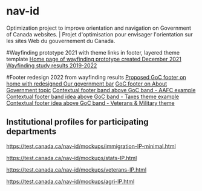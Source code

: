 # nav-id
Optimization project to improve orientation and navigation on Government of Canada websites.  |  Projet d'optimisation pour envisager l'orientation sur les sites Web du gouvernement du Canada.

#Wayfinding prototype 2021 with theme links in footer, layered theme template
[Home page of wayfinding prototype created December 2021](https://wayfinding.tbs.alpha.canada.ca/en)
[Wayfinding study results 2019-2022](https://docs.google.com/presentation/d/1_A7G5t1xYksT9moxThV-qhCWVGiM59e-N5kez4E2Bvk/edit?usp=sharing)

#Footer redesign 2022 from wayfinding results
[Proposed GoC footer on home with redesigned Our government bar](https://test.canada.ca/nav-id/footer/design3-home.html)
[GoC footer on About Government topic](https://test.canada.ca/nav-id/footer/aboutgc.html)
[Contextual footer band above GoC band - AAFC example](https://test.canada.ca/nav-id/footer/context-agriculture-topic.html)
[Contextual footer band idea above GoC band - Taxes theme example](https://test.canada.ca/nav-id/footer/context-taxes.html)
[Contextual footer idea above GoC band - Veterans & Military theme](https://test.canada.ca/nav-id/footer/context-veterans-military.html) 


## Institutional profiles for participating departments
https://test.canada.ca/nav-id/mockups/immigration-IP-minimal.html

https://test.canada.ca/nav-id/mockups/stats-IP.html

https://test.canada.ca/nav-id/mockups/veterans-IP.html

https://test.canada.ca/nav-id/mockups/agri-IP.html
